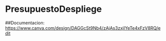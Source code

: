 # PresupuestoDespliege
##Documentacion: 
https://www.canva.com/design/DAGGcSt9Nb4/zAjAs3zxjIYeTe4xFzV8RQ/edit
